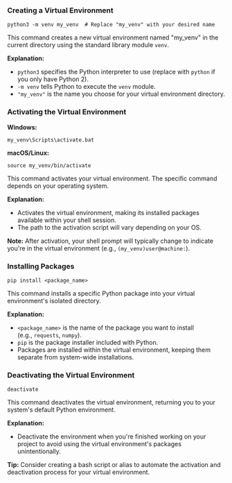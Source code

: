 

### Creating a Virtual Environment
```
python3 -m venv my_venv  # Replace "my_venv" with your desired name
```
This command creates a new virtual environment named "my_venv" in the current directory using the standard library module `venv`.

**Explanation:**
- `python3` specifies the Python interpreter to use (replace with `python` if you only have Python 2).
- `-m venv` tells Python to execute the `venv` module.
- `"my_venv"` is the name you choose for your virtual environment directory.

### Activating the Virtual Environment
**Windows:**
```
my_venv\Scripts\activate.bat
```

**macOS/Linux:**
```
source my_venv/bin/activate
```
This command activates your virtual environment. The specific command depends on your operating system.

**Explanation:**
- Activates the virtual environment, making its installed packages available within your shell session.
- The path to the activation script will vary depending on your OS.

**Note:** After activation, your shell prompt will typically change to indicate you're in the virtual environment (e.g., `(my_venv)user@machine:`).

### Installing Packages
```
pip install <package_name>
```
This command installs a specific Python package into your virtual environment's isolated directory.

**Explanation:**
- `<package_name>` is the name of the package you want to install (e.g., `requests`, `numpy`).
- `pip` is the package installer included with Python.
- Packages are installed within the virtual environment, keeping them separate from system-wide installations.

### Deactivating the Virtual Environment
```
deactivate
```
This command deactivates the virtual environment, returning you to your system's default Python environment.

**Explanation:**
- Deactivate the environment when you're finished working on your project to avoid using the virtual environment's packages unintentionally.

**Tip:** Consider creating a bash script or alias to automate the activation and deactivation process for your virtual environment.